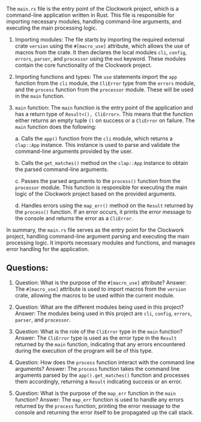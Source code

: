The `main.rs` file is the entry point of the Clockwork project, which is a command-line application written in Rust. This file is responsible for importing necessary modules, handling command-line arguments, and executing the main processing logic.

1. Importing modules: The file starts by importing the required external crate `version` using the `#[macro_use]` attribute, which allows the use of macros from the crate. It then declares the local modules `cli`, `config`, `errors`, `parser`, and `processor` using the `mod` keyword. These modules contain the core functionality of the Clockwork project.

2. Importing functions and types: The `use` statements import the `app` function from the `cli` module, the `CliError` type from the `errors` module, and the `process` function from the `processor` module. These will be used in the `main` function.

3. `main` function: The `main` function is the entry point of the application and has a return type of `Result<(), CliError>`. This means that the function either returns an empty tuple `()` on success or a `CliError` on failure. The `main` function does the following:

   a. Calls the `app()` function from the `cli` module, which returns a `clap::App` instance. This instance is used to parse and validate the command-line arguments provided by the user.

   b. Calls the `get_matches()` method on the `clap::App` instance to obtain the parsed command-line arguments.

   c. Passes the parsed arguments to the `process()` function from the `processor` module. This function is responsible for executing the main logic of the Clockwork project based on the provided arguments.

   d. Handles errors using the `map_err()` method on the `Result` returned by the `process()` function. If an error occurs, it prints the error message to the console and returns the error as a `CliError`.

In summary, the `main.rs` file serves as the entry point for the Clockwork project, handling command-line argument parsing and executing the main processing logic. It imports necessary modules and functions, and manages error handling for the application.

## Questions:

1. Question: What is the purpose of the `#[macro_use]` attribute?
   Answer: The `#[macro_use]` attribute is used to import macros from the `version` crate, allowing the macros to be used within the current module.

2. Question: What are the different modules being used in this project?
   Answer: The modules being used in this project are `cli`, `config`, `errors`, `parser`, and `processor`.

3. Question: What is the role of the `CliError` type in the `main` function?
   Answer: The `CliError` type is used as the error type in the `Result` returned by the `main` function, indicating that any errors encountered during the execution of the program will be of this type.

4. Question: How does the `process` function interact with the command line arguments?
   Answer: The `process` function takes the command line arguments parsed by the `app().get_matches()` function and processes them accordingly, returning a `Result` indicating success or an error.

5. Question: What is the purpose of the `map_err` function in the `main` function?
   Answer: The `map_err` function is used to handle any errors returned by the `process` function, printing the error message to the console and returning the error itself to be propagated up the call stack.
